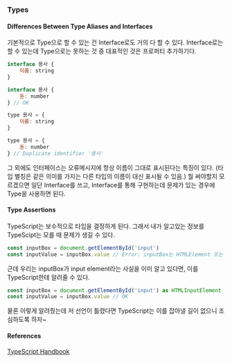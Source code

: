 ### Types



#### Differences Between Type Aliases and Interfaces

기본적으로 Type으로 할 수 있는 건 Interface로도 거의 다 할 수 있다. Interface로는 할 수 있는데 Type으로는 못하는 것 중 대표적인 것은 프로퍼티 추가하기다.

```javascript
interface 용사 {
    이름: string
}

interface 용사 {
    돈: number
} // OK
```

``` js
type 용사 = {
    이름: string
}

type 용사 = {
    돈: number
} // Duplicate identifier '용사'
```

그 외에도 인터페이스는 오류메시지에 항상 이름이 그대로 표시된다는 특징이 있다. (타입 별칭은 같은 의미를 가지는 다른 타입의 이름이 대신 표시될 수 있음.) 뭘 써야할지 모르겠으면 일단 Interface를 쓰고, Interface를 통해 구현하는데 문제가 있는 경우에 Type을 사용하면 된다.



#### Type Assertions

TypeScript는 보수적으로 타입을 결정하게 된다. 그래서 내가 알고있는 정보를 TypeScipt는 모를 때 문제가 생길 수 있다. 

```js
const inputBox = document.getElementById('input')
const inputValue = inputBox.value // Error: inputBox는 HTMLElement 또는 null인데, 얘는 value라는 프로퍼티가 없을 수도 있어!
```

근데 우리는 inputBox가 input element라는 사실을 이미 알고 있다면, 이를 TypeScript한테 알려줄 수 있다.

```js
const inputBox = document.getElementById('input') as HTMLInputElement
const inputValue = inputBox.value // OK
```

물론 이렇게 알려줬는데 저 선언이 틀렸다면 TypeScript는 이를 잡아낼 길이 없으니 조심하도록 하자~



#### References

[TypeScript Handbook](https://www.typescriptlang.org/docs/handbook/2/basic-types.html)
